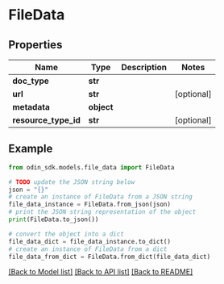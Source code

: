 # FileData


## Properties

Name | Type | Description | Notes
------------ | ------------- | ------------- | -------------
**doc_type** | **str** |  | 
**url** | **str** |  | [optional] 
**metadata** | **object** |  | 
**resource_type_id** | **str** |  | [optional] 

## Example

```python
from odin_sdk.models.file_data import FileData

# TODO update the JSON string below
json = "{}"
# create an instance of FileData from a JSON string
file_data_instance = FileData.from_json(json)
# print the JSON string representation of the object
print(FileData.to_json())

# convert the object into a dict
file_data_dict = file_data_instance.to_dict()
# create an instance of FileData from a dict
file_data_from_dict = FileData.from_dict(file_data_dict)
```
[[Back to Model list]](../README.md#documentation-for-models) [[Back to API list]](../README.md#documentation-for-api-endpoints) [[Back to README]](../README.md)


